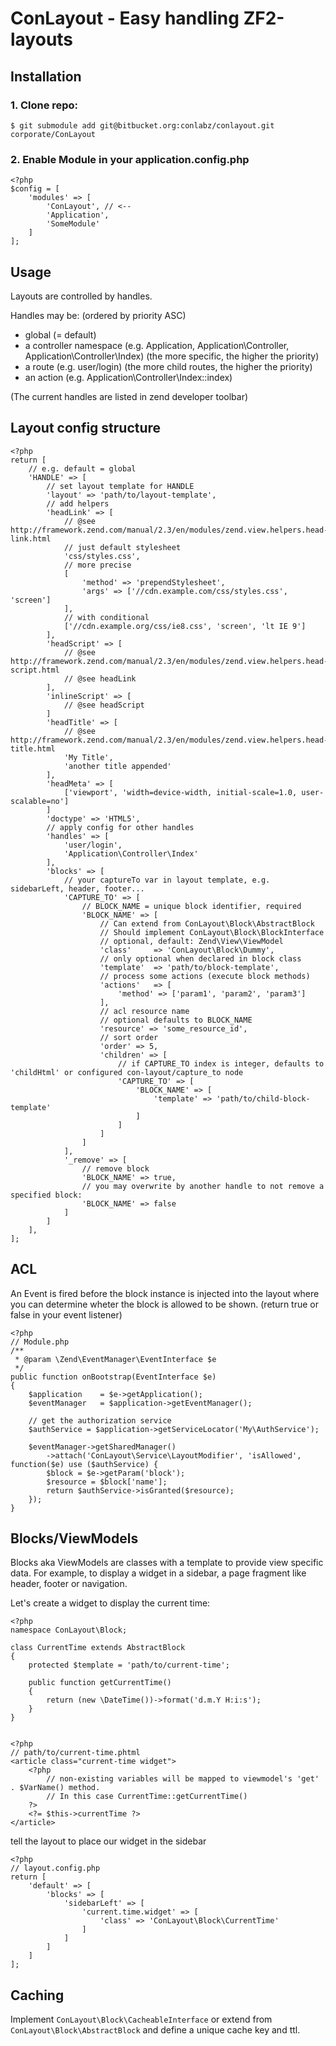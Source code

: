 # ConLayout - Easy handling ZF2-layouts

## Installation

### 1. Clone repo:

    $ git submodule add git@bitbucket.org:conlabz/conlayout.git corporate/ConLayout

### 2. Enable Module in your application.config.php

    <?php
    $config = [
        'modules' => [
            'ConLayout', // <--
            'Application',
            'SomeModule'
        ]
    ];

## Usage

Layouts are controlled by handles.

Handles may be: (ordered by priority ASC)

* global (= default)
* a controller namespace (e.g. Application, Application\Controller, Application\Controller\Index) (the more specific, the higher the priority)
* a route (e.g. user/login) (the more child routes, the higher the priority)
* an action (e.g. Application\Controller\Index::index)

(The current handles are listed in zend developer toolbar)

## Layout config structure

    <?php
    return [
        // e.g. default = global
        'HANDLE' => [
            // set layout template for HANDLE
            'layout' => 'path/to/layout-template',
            // add helpers
            'headLink' => [
                // @see http://framework.zend.com/manual/2.3/en/modules/zend.view.helpers.head-link.html
                // just default stylesheet
                'css/styles.css',
                // more precise
                [
                    'method' => 'prependStylesheet',
                    'args' => ['//cdn.example.com/css/styles.css', 'screen']
                ],
                // with conditional
                ['//cdn.example.org/css/ie8.css', 'screen', 'lt IE 9']
            ],
            'headScript' => [
                // @see http://framework.zend.com/manual/2.3/en/modules/zend.view.helpers.head-script.html
                // @see headLink
            ],
            'inlineScript' => [
                // @see headScript
            ]
            'headTitle' => [
                // @see http://framework.zend.com/manual/2.3/en/modules/zend.view.helpers.head-title.html
                'My Title',
                'another title appended'
            ],
            'headMeta' => [
                ['viewport', 'width=device-width, initial-scale=1.0, user-scalable=no']          
            ]
            'doctype' => 'HTML5',
            // apply config for other handles
            'handles' => [
                'user/login',
                'Application\Controller\Index'
            ],
            'blocks' => [
                // your captureTo var in layout template, e.g. sidebarLeft, header, footer...
                'CAPTURE_TO' => [
                    // BLOCK_NAME = unique block identifier, required
                    'BLOCK_NAME' => [
                        // Can extend from ConLayout\Block\AbstractBlock
                        // Should implement ConLayout\Block\BlockInterface
                        // optional, default: Zend\View\ViewModel                        
                        'class'     => 'ConLayout\Block\Dummy',
                        // only optional when declared in block class
                        'template'  => 'path/to/block-template',
                        // process some actions (execute block methods)
                        'actions'   => [
                            'method' => ['param1', 'param2', 'param3']
                        ],
                        // acl resource name
                        // optional defaults to BLOCK_NAME
                        'resource' => 'some_resource_id',
                        // sort order
                        'order' => 5,
                        'children' => [
                            // if CAPTURE_TO index is integer, defaults to 'childHtml' or configured con-layout/capture_to node
                            'CAPTURE_TO' => [
                                'BLOCK_NAME' => [
                                    'template' => 'path/to/child-block-template'
                                ]
                            ]
                        ]
                    ]
                ],
                '_remove' => [
                    // remove block
                    'BLOCK_NAME' => true,
                    // you may overwrite by another handle to not remove a specified block:
                    'BLOCK_NAME' => false
                ]
            ]
        ],
    ];

## ACL

An Event is fired before the block instance is injected into the layout where you can determine wheter the block is allowed to be shown. (return true or false in your event listener)

    <?php
    // Module.php
    /**
     * @param \Zend\EventManager\EventInterface $e
     */
    public function onBootstrap(EventInterface $e)
    {
        $application    = $e->getApplication();
        $eventManager   = $application->getEventManager();

        // get the authorization service 
        $authService = $application->getServiceLocator('My\AuthService');
        
        $eventManager->getSharedManager()
            ->attach('ConLayout\Service\LayoutModifier', 'isAllowed', function($e) use ($authService) {
            $block = $e->getParam('block');
            $resource = $block['name'];
            return $authService->isGranted($resource);
        });
    }

## Blocks/ViewModels

Blocks aka ViewModels are classes with a template to provide view specific data. 
For example, to display a widget in a sidebar, a page fragment like header, footer 
or navigation. 

Let's create a widget to display the current time:


    <?php
    namespace ConLayout\Block;
    
    class CurrentTime extends AbstractBlock
    {
        protected $template = 'path/to/current-time';
        
        public function getCurrentTime()
        {
            return (new \DateTime())->format('d.m.Y H:i:s');
        }
    }


    <?php
    // path/to/current-time.phtml 
    <article class="current-time widget">
        <?php 
            // non-existing variables will be mapped to viewmodel's 'get' . $VarName() method.
            // In this case CurrentTime::getCurrentTime()
        ?>
        <?= $this->currentTime ?>
    </article>


tell the layout to place our widget in the sidebar


    <?php
    // layout.config.php
    return [
        'default' => [
            'blocks' => [
                'sidebarLeft' => [
                    'current.time.widget' => [
                        'class' => 'ConLayout\Block\CurrentTime'
                    ]
                ]
            ]
        ]        
    ];


## Caching

Implement ``ConLayout\Block\CacheableInterface`` or extend from ``ConLayout\Block\AbstractBlock`` and define a unique cache key and ttl.
